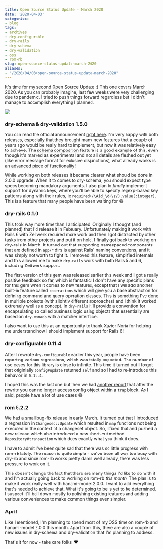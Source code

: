 ```yaml
---
title: Open Source Status Update - March 2020
date: '2020-04-03'
categories:
- blog
tags:
- archives
- dry-configurable
- dry-rails
- dry-schema
- dry-validation
- oss
- rom-rb
slug: open-source-status-update-march-2020
aliases:
- "/2020/04/03/open-source-status-update-march-2020"
---
```


It's time for my second Open Source Update :) This one covers March 2020. As you can probably imagine, last few weeks were very challenging due to pandemic. I tried to push things forward regardless but I didn't manage to accomplish everything I planned.

![](/assets/images/Screenshot-2020-04-03-at-09.54.16.png)

### dry-schema & dry-validation 1.5.0

You can read the official announcement [right here](https://dry-rb.org/news/2020/03/11/dry-schema-and-dry-validation-1-5-0-released/). I'm very happy with both releases, especially that they brought many new features that a couple of years ago would be really hard to implement, but now it was relatively easy to achieve. The [schema composition](https://dry-rb.org/gems/dry-schema/1.5/advanced/composing-schemas/) feature is a good example of this, even though it's marked as experimental and not all details are fleshed out yet (like error message format for exlusive disjunctions), what already works is an advanced piece of functionality!

While working on both releases it became clearer what should be done in 2.0.0 upgrade. When it to comes to dry-schema, you should expect type specs becoming mandatory arguments. I also plan to _finally_ implement support for dynamic keys, where you'll be able to specify regexp-based key patterns along with their rules, ie `required(/\Aid_\d+\z/).value(:integer)`. This is a feature that many people have been waiting for 😄

### dry-rails 0.1.0

This took way more time than I anticipated. Originally I thought (and planned) that I'd release it in February. Unfortunately making it work with Rails 6 with Zeitwerk required more work and then I got distracted by other tasks from other projects and put it on hold. I finally got back to working on dry-rails in March. It turned out that supporting namespaced components that are defined in `app/*` dirs is against Rails' naming conventions, and it was simply not worth to fight it. I removed this feature, simplified internals and this allowed me to make `dry-rails` work with both Rails 5 and 6, including Zeitwerk support.

The first version of this gem was released earlier this week and I got a really positive feedback so far, which is fantastic! I don't have any specific plans for this gem when it comes to new features, except that I will add another built-in feature called `:operations` which will give you a base abstraction for defining command and query operation classes. This is something I've done in multiple projects (with slightly different approaches) and I think it worked extremely well as a concept. In `dry-rails` it'll provide a convention for encapsulating so called business logic using objects that essentially are based on `dry-monads` with a matcher interface.

I also want to use this as an opportunity to thank Xavier Noria for helping me understand how I should implement support for Rails 6!

### dry-configurable 0.11.4

After I rewrote `dry-configurable` earlier this year, people have been reporting various regressions, which was totally expected. The number of use cases for this library is close to infinite. This time it turned out I forgot that originially `Config#update` returned `self` and so I had to re-introduce this behavior in `0.11.4`.

I hoped this was the last one but then we had [another report](https://github.com/dry-rb/dry-configurable/issues/93) that after the rewrite you can no longer access config object within a `trap` block. As I said, people have a lot of use cases 😅

### rom 5.2.2

We had a small bug-fix release in early March. It turned out that I introduced a regression in `Changeset::Update` which resulted in `map` functions not being executed in the context of a changeset object. So, I fixed that and pushed a new release which also introduced a new short-cut method `Repository#transaction` which does exactly what you think it does.

I have to admit I've been quite sad that there was so little progress with rom-rb lately. The reason is quite simple - we've been all way too busy with dry-rb and since rom-rb works pretty damn well already, there was less pressure to work on it.

This doesn't change the fact that there are many things I'd like to do with it and I'm actually going back to working on rom-rb _this month_. The plan is to make it work really well with hanami-model 2.0.0. I want to add everything that's needed to achieve that. What it's going to be is yet to be determined. I suspect it'll boil down mostly to polishing existing features and adding various conveniences to make common things even simpler.

### April

Like I mentioned, I'm planning to spend most of my OSS time on rom-rb and hanami-model 2.0.0 this month. Apart from this, there are also a couple of new issues in dry-schema and dry-validation that I'm planning to address.

That's it for now - take care folks! ❤️
